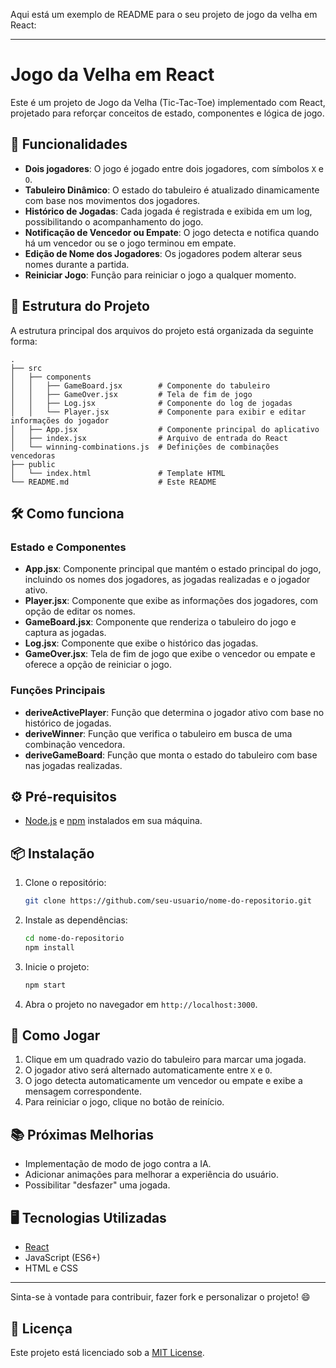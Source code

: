 Aqui está um exemplo de README para o seu projeto de jogo da velha em React:

---

# Jogo da Velha em React

Este é um projeto de Jogo da Velha (Tic-Tac-Toe) implementado com React, projetado para reforçar conceitos de estado, componentes e lógica de jogo. 

## 🚀 Funcionalidades

- **Dois jogadores**: O jogo é jogado entre dois jogadores, com símbolos `X` e `O`.
- **Tabuleiro Dinâmico**: O estado do tabuleiro é atualizado dinamicamente com base nos movimentos dos jogadores.
- **Histórico de Jogadas**: Cada jogada é registrada e exibida em um log, possibilitando o acompanhamento do jogo.
- **Notificação de Vencedor ou Empate**: O jogo detecta e notifica quando há um vencedor ou se o jogo terminou em empate.
- **Edição de Nome dos Jogadores**: Os jogadores podem alterar seus nomes durante a partida.
- **Reiniciar Jogo**: Função para reiniciar o jogo a qualquer momento.

## 🧩 Estrutura do Projeto

A estrutura principal dos arquivos do projeto está organizada da seguinte forma:

```
.
├── src
│   ├── components
│   │   ├── GameBoard.jsx        # Componente do tabuleiro
│   │   ├── GameOver.jsx         # Tela de fim de jogo
│   │   ├── Log.jsx              # Componente do log de jogadas
│   │   └── Player.jsx           # Componente para exibir e editar informações do jogador
│   ├── App.jsx                  # Componente principal do aplicativo
│   ├── index.jsx                # Arquivo de entrada do React
│   └── winning-combinations.js  # Definições de combinações vencedoras
├── public
│   └── index.html               # Template HTML
└── README.md                    # Este README
```

## 🛠️ Como funciona

### Estado e Componentes

- **App.jsx**: Componente principal que mantém o estado principal do jogo, incluindo os nomes dos jogadores, as jogadas realizadas e o jogador ativo.
- **Player.jsx**: Componente que exibe as informações dos jogadores, com opção de editar os nomes.
- **GameBoard.jsx**: Componente que renderiza o tabuleiro do jogo e captura as jogadas.
- **Log.jsx**: Componente que exibe o histórico das jogadas.
- **GameOver.jsx**: Tela de fim de jogo que exibe o vencedor ou empate e oferece a opção de reiniciar o jogo.

### Funções Principais

- **deriveActivePlayer**: Função que determina o jogador ativo com base no histórico de jogadas.
- **deriveWinner**: Função que verifica o tabuleiro em busca de uma combinação vencedora.
- **deriveGameBoard**: Função que monta o estado do tabuleiro com base nas jogadas realizadas.

## ⚙️ Pré-requisitos

- [Node.js](https://nodejs.org/) e [npm](https://www.npmjs.com/) instalados em sua máquina.

## 📦 Instalação

1. Clone o repositório:

   ```bash
   git clone https://github.com/seu-usuario/nome-do-repositorio.git
   ```

2. Instale as dependências:

   ```bash
   cd nome-do-repositorio
   npm install
   ```

3. Inicie o projeto:

   ```bash
   npm start
   ```

4. Abra o projeto no navegador em `http://localhost:3000`.

## 📝 Como Jogar

1. Clique em um quadrado vazio do tabuleiro para marcar uma jogada.
2. O jogador ativo será alternado automaticamente entre `X` e `O`.
3. O jogo detecta automaticamente um vencedor ou empate e exibe a mensagem correspondente.
4. Para reiniciar o jogo, clique no botão de reinício.

## 📚 Próximas Melhorias

- Implementação de modo de jogo contra a IA.
- Adicionar animações para melhorar a experiência do usuário.
- Possibilitar "desfazer" uma jogada.

## 🖥️ Tecnologias Utilizadas

- [React](https://reactjs.org/)
- JavaScript (ES6+)
- HTML e CSS

---

Sinta-se à vontade para contribuir, fazer fork e personalizar o projeto! 😄

## 📝 Licença

Este projeto está licenciado sob a [MIT License](https://opensource.org/licenses/MIT).